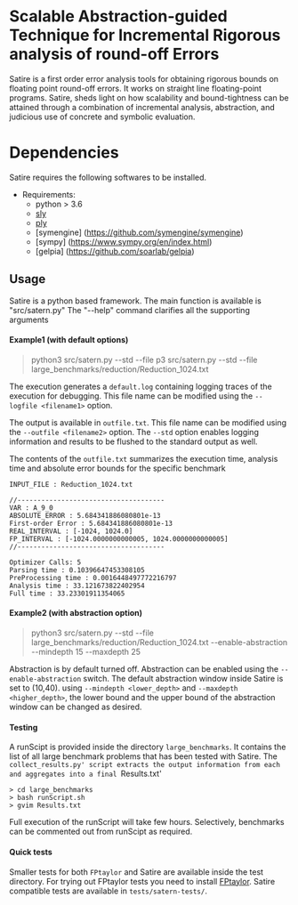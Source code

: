 # Scalable Abstraction-guided Technique for Incremental Rigorous analysis of round-off Errors

Satire is a first order error analysis tools for obtaining rigorous bounds on 
floating point round-off errors. It works on straight line floating-point programs.
Satire, sheds light on how scalability and bound-tightness can be attained through
a combination of incremental analysis,  abstraction, and judicious use of concrete 
and symbolic evaluation. 


# Dependencies

Satire requires the following softwares to be installed.

* Requirements:
	* python > 3.6
	* [sly](https://github.com/dabeaz/sly)
	* [ply](https://github.com/dabeaz/ply)
	* [symengine] (https://github.com/symengine/symengine)
	* [sympy] (https://www.sympy.org/en/index.html)
	* [gelpia] (https://github.com/soarlab/gelpia)

## Usage

Satire is a python based framework. The main function is available is "src/satern.py"
The "--help" command clarifies all the supporting arguments

#### Example1 (with default options)
  > python3 src/satern.py --std --file p3 src/satern.py --std --file large_benchmarks/reduction/Reduction_1024.txt

 The execution generates a `default.log` containing logging traces of the execution for debugging. This file name can be modified using the `--logfile <filename1>` option.
 
 The output is available in `outfile.txt`. This file name can be modified using the `--outfile <filename2>` option.
 The `--std` option enables logging information and results to be flushed to the standard output as well.

 The contents of the `outfile.txt` summarizes the execution time, analysis time and absolute error bounds for the specific benchmark

	INPUT_FILE : Reduction_1024.txt
	
	//-------------------------------------
	VAR : A_9_0
	ABSOLUTE_ERROR : 5.684341886080801e-13
	First-order Error : 5.684341886080801e-13
	REAL_INTERVAL : [-1024, 1024.0]
	FP_INTERVAL : [-1024.0000000000005, 1024.0000000000005]
	//-------------------------------------
	
	Optimizer Calls: 5
	Parsing time : 0.10396647453308105
	PreProcessing time : 0.0016448497772216797
	Analysis time : 33.121673822402954
	Full time : 33.23301911354065


#### Example2 (with abstraction option)
  > python3 src/satern.py --std --file large_benchmarks/reduction/Reduction_1024.txt --enable-abstraction --mindepth 15 --maxdepth 25

  Abstraction is by default turned off. Abstraction can be enabled using the  `--enable-abstraction` switch. 
  The default abstraction window inside Satire is set to (10,40). using `--mindepth <lower_depth>` and `--maxdepth <higher_depth>`, the lower bound
  and the upper bound of the abstraction window can be changed as desired.


#### Testing
 A runScipt is provided inside the directory `large_benchmarks`. It contains the list of all
 large benchmark problems that has been tested with Satire. The `collect_results.py' script extracts the
 output information from each and aggregates into a final `Results.txt'

	> cd large_benchmarks 
	> bash runScript.sh 
	> gvim Results.txt 

 Full execution of the runScript will take few hours. Selectively, benchmarks can be commented out from runScipt as required.

#### Quick tests
 Smaller tests for both `FPtaylor` and Satire are available inside the test directory. For trying out FPtaylor tests you need to install [FPtaylor](https://github.com/soarlab/FPTaylor). Satire compatible tests are available in `tests/satern-tests/`.
